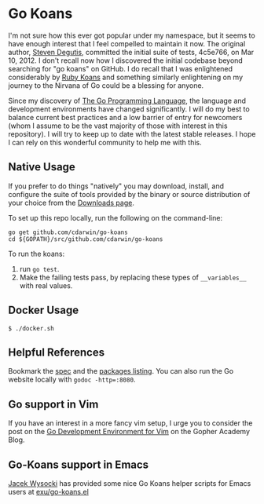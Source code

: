 # Go Koans

I'm not sure how this ever got popular under my namespace, but it seems to have
enough interest that I feel compelled to maintain it now. The original author,
[Steven Degutis](https://github.com/sdegutis), committed the initial suite of
tests, 4c5e766, on Mar 10, 2012. I don't recall now how I discovered the
initial codebase beyond searching for "go koans" on GitHub. I do recall that
I was enlightened considerably by [Ruby Koans](http://rubykoans.com/) and
something similarly enlightening on my journey to the Nirvana of Go could be
a blessing for anyone.

Since my discovery of [The Go Programming Language](https://golang.org/), the
language and development environments have changed significantly. I will do my
best to balance current best practices and a low barrier of entry for newcomers
(whom I assume to be the vast majority of those with interest in this
repository). I will try to keep up to date with the latest stable releases. I
hope I can rely on this wonderful community to help me with this.

## Native Usage

If you prefer to do things "natively" you may download, install, and configure
the suite of tools provided by the binary or source distribution of your
choice from the [Downloads page](https://golang.org/dl/).

To set up this repo locally, run the following on the command-line:
```
go get github.com/cdarwin/go-koans
cd ${GOPATH}/src/github.com/cdarwin/go-koans
```

To run the koans:
1. run `go test`.
1. Make the failing tests pass, by replacing these types of `__variables__` with real values.

## Docker Usage

```shell
$ ./docker.sh
```

## Helpful References

Bookmark the [spec](http://golang.org/ref/spec) and the [packages listing](http://golang.org/pkg/).
You can also run the Go website locally with `godoc -http=:8080`.

## Go support in Vim

If you have an interest in a more fancy vim setup, I urge you to consider
the post on the [Go Development Environment for Vim](https://blog.gopheracademy.com/vimgo-development-environment/)
on the Gopher Academy Blog.

## Go-Koans support in Emacs

[Jacek Wysocki](https://github.com/exu) has provided some nice Go Koans helper
scripts for Emacs users at [exu/go-koans.el](https://github.com/exu/go-koans.el)
